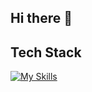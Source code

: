 ## Hi there 👋

## Tech Stack

[![My Skills](https://skillicons.dev/icons?i=py,fastapi,c,docker,git)](https://skillicons.dev)

<!--
**arpa42/arpa42** is a ✨ _special_ ✨ repository because its `README.md` (this file) appears on your GitHub profile.

Here are some ideas to get you started:

- 🔭 I’m currently working on ...
- 🌱 I’m currently learning ...
- 👯 I’m looking to collaborate on ...
- 🤔 I’m looking for help with ...
- 💬 Ask me about ...
- 📫 How to reach me: ...
- 😄 Pronouns: ...
- ⚡ Fun fact: ...

![arpa42's Stats](https://github-readme-stats.vercel.app/api?username=arpa42&theme=vue-dark&show_icons=true&hide_border=true&count_private=true)

## 🚀 About Me

TODO
-->
